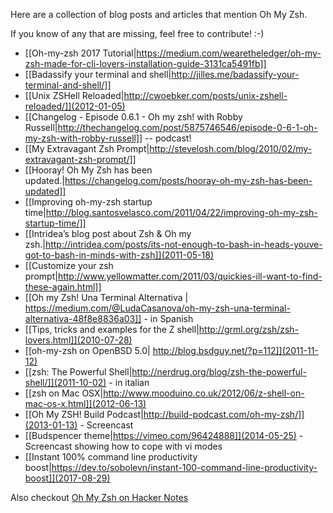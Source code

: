 Here are a collection of blog posts and articles that mention Oh My Zsh.

If you know of any that are missing, feel free to contribute! :-)

- [[Oh-my-zsh 2017 Tutorial|https://medium.com/wearetheledger/oh-my-zsh-made-for-cli-lovers-installation-guide-3131ca5491fb]]
- [[Badassify your terminal and shell|http://jilles.me/badassify-your-terminal-and-shell/]]
- [[Unix ZSHell Reloaded|http://cwoebker.com/posts/unix-zshell-reloaded/]](2012-01-05)
- [[Changelog - Episode 0.6.1 - Oh my zsh! with Robby Russell|http://thechangelog.com/post/5875746546/episode-0-6-1-oh-my-zsh-with-robby-russell]] -- podcast!
- [[My Extravagant Zsh Prompt|http://stevelosh.com/blog/2010/02/my-extravagant-zsh-prompt/]]
- [[Hooray! Oh My Zsh has been updated.|https://changelog.com/posts/hooray-oh-my-zsh-has-been-updated]]
- [[Improving oh-my-zsh startup time|http://blog.santosvelasco.com/2011/04/22/improving-oh-my-zsh-startup-time/]]
- [[Intridea’s blog post about Zsh & Oh my zsh.|http://intridea.com/posts/its-not-enough-to-bash-in-heads-youve-got-to-bash-in-minds-with-zsh]](2011-05-18)
- [[Customize your zsh prompt|http://www.yellowmatter.com/2011/03/quickies-ill-want-to-find-these-again.html]]
- [[Oh my Zsh! Una Terminal Alternativa | https://medium.com/@LudaCasanova/oh-my-zsh-una-terminal-alternativa-48f8e8836a03]] - in Spanish
- [[Tips, tricks and examples for the Z shell|http://grml.org/zsh/zsh-lovers.html]](2010-07-28)
- [[oh-my-zsh on OpenBSD 5.0| http://blog.bsdguy.net/?p=112]](2011-11-12)
- [[zsh: The Powerful Shell|http://nerdrug.org/blog/zsh-the-powerful-shell/]](2011-10-02) - in italian
- [[zsh on Mac OSX|http://www.mooduino.co.uk/2012/06/z-shell-on-mac-os-x.html]](2012-06-13)
- [[Oh My ZSH! Build Podcast|http://build-podcast.com/oh-my-zsh/]](2013-01-13) - Screencast
- [[Budspencer theme|https://vimeo.com/96424888]](2014-05-25) - Screencast showing how to cope with vi modes
- [[Instant 100% command line productivity boost|https://dev.to/sobolevn/instant-100-command-line-productivity-boost]](2017-08-29)

Also checkout [Oh My Zsh on Hacker Notes](http://thehackernotes.com/robbyrussell/oh-my-zsh)
